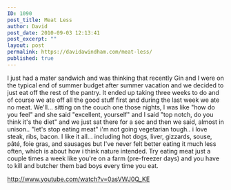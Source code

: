 ```yaml
---
ID: 1090
post_title: Meat Less
author: David
post_date: 2010-09-03 12:13:41
post_excerpt: ""
layout: post
permalink: https://davidawindham.com/meat-less/
published: true
---
```

I just had a mater sandwich and was thinking that recently Gin and I were on the typical end of summer budget after summer vacation and we decided to just eat off the rest of the pantry. It ended up taking three weeks to do and of course we ate off all the good stuff first and during the last week we ate no meat. We'll... sitting on the couch one those nights, I was like "how do you feel" and she said "excellent, yourself" and I said "top notch, do you think it's the diet" and we just sat there for a sec and then we said, almost in unison.. "let's stop eating meat" i'm not going vegetarian tough.. i love steak, ribs, bacon. I like it all... including hot dogs, liver, gizzards, souse, pâté, foie gras, and sausages but I've never felt better eating it much less often, which is about how i think nature intended. Try eating meat just a couple times a week like you're on a farm (pre-freezer days) and you have to kill and butcher them bad boys every time you eat.

http://www.youtube.com/watch?v=0asVWJ0Q_KE